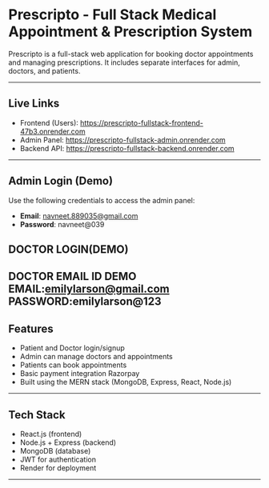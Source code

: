 # Prescripto - Full Stack Medical Appointment & Prescription System

Prescripto is a full-stack web application for booking doctor appointments and managing prescriptions. It includes separate interfaces for admin, doctors, and patients.

---

## Live Links

- Frontend (Users): https://prescripto-fullstack-frontend-47b3.onrender.com  
- Admin Panel: https://prescripto-fullstack-admin.onrender.com  
- Backend API: https://prescripto-fullstack-backend.onrender.com

---

## Admin Login (Demo)

Use the following credentials to access the admin panel:

- **Email**: navneet.889035@gmail.com  
- **Password**: navneet@039

## DOCTOR LOGIN(DEMO)
DOCTOR EMAIL ID DEMO
**EMAIL**:emilylarson@gmail.com
**PASSWORD**:emilylarson@123
---

## Features

- Patient and Doctor login/signup
- Admin can manage doctors and appointments
- Patients can book appointments 
- Basic payment integration Razorpay
- Built using the MERN stack (MongoDB, Express, React, Node.js)

---

## Tech Stack

- React.js (frontend)
- Node.js + Express (backend)
- MongoDB (database)
- JWT for authentication
- Render for deployment

---


